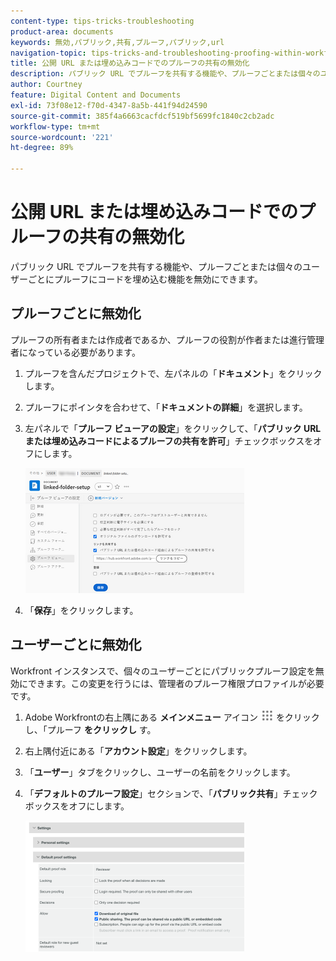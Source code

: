 ```yaml
---
content-type: tips-tricks-troubleshooting
product-area: documents
keywords: 無効,パブリック,共有,プルーフ,パブリック,url
navigation-topic: tips-tricks-and-troubleshooting-proofing-within-workfront
title: 公開 URL または埋め込みコードでのプルーフの共有の無効化
description: パブリック URL でプルーフを共有する機能や、プルーフごとまたは個々のユーザーごとにプルーフにコードを埋め込む機能を無効にできます。
author: Courtney
feature: Digital Content and Documents
exl-id: 73f08e12-f70d-4347-8a5b-441f94d24590
source-git-commit: 385f4a6663cacfdcf519bf5699fc1840c2cb2adc
workflow-type: tm+mt
source-wordcount: '221'
ht-degree: 89%

---
```


# 公開 URL または埋め込みコードでのプルーフの共有の無効化

パブリック URL でプルーフを共有する機能や、プルーフごとまたは個々のユーザーごとにプルーフにコードを埋め込む機能を無効にできます。

## プルーフごとに無効化

プルーフの所有者または作成者であるか、プルーフの役割が作者または進行管理者になっている必要があります。

1. プルーフを含んだプロジェクトで、左パネルの「**ドキュメント**」をクリックします。
1. プルーフにポインタを合わせて、「**ドキュメントの詳細**」を選択します。
1. 左パネルで「**プルーフ ビューアの設定**」をクリックして、「**パブリック URL または埋め込みコードによるプルーフの共有を許可**」チェックボックスをオフにします。

   ![&#x200B; プルーフ ビューアの設定 &#x200B;](assets/proofing-viewer-settings-350x200.png)

1. 「**保存**」をクリックします。

## ユーザーごとに無効化

Workfront インスタンスで、個々のユーザーごとにパブリックプルーフ設定を無効にできます。この変更を行うには、管理者のプルーフ権限プロファイルが必要です。

1. Adobe Workfrontの右上隅にある **メインメニュー** アイコン ![&#x200B; メインメニューアイコン &#x200B;](assets/main-menu-icon.png) をクリックし、「プルーフ **をクリックし** す。
1. 右上隅付近にある「**アカウント設定**」をクリックします。
1. 「**ユーザー**」タブをクリックし、ユーザーの名前をクリックします。
1. 「**デフォルトのプルーフ設定**」セクションで、「**パブリック共有**」チェックボックスをオフにします。

   ![&#x200B; 公開共有 &#x200B;](assets/default-proof-settings--public-sharing-350x210.png)
